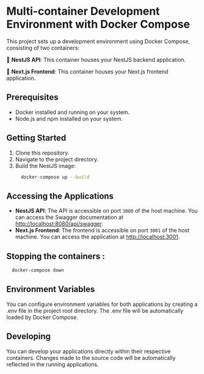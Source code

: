 # Multi-container Development Environment with Docker Compose

This project sets up a development environment using Docker Compose, consisting of two containers:

🚀 **NestJS API**: This container houses your NestJS backend application.

🎨 **Next.js Frontend**: This container houses your Next.js frontend application.

## Prerequisites

- Docker installed and running on your system.
- Node.js and npm installed on your system.

## Getting Started

1. Clone this repository.
2. Navigate to the project directory.
3. Build the NestJS image:
   ```bash
     docker-compose up --build
   ```
## Accessing the Applications
- **NestJS API**: The API is accessible on port `3000` of the host machine. You can access the Swagger documentation at [http://localhost:8080/api/swagger](http://localhost:8080/api/swagger).
- **Next.js Frontend**: The frontend is accessible on port `3001` of the host machine. You can access the application at [http://localhost:3001](http://localhost:3001).
## Stopping the containers : 
  ```bash
    docker-compose down
  ```
## Environment Variables
  You can configure environment variables for both applications by creating a .env file in the project root directory. The .env file will be automatically loaded by Docker Compose.
## Developing
  You can develop your applications directly within their respective containers. Changes made to the source code will be automatically reflected in the running applications.
